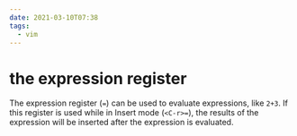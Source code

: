 ```yaml
---
date: 2021-03-10T07:38
tags:
  - vim
---
```


# the expression register

The expression register (`=`) can be used to evaluate expressions, like `2+3`.
If this register is used while in Insert mode (`<C-r>=`), the results of the
expression will be inserted after the expression is evaluated.

